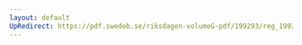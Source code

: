```yaml
---
layout: default
UpRedirect: https://pdf.swedeb.se/riksdagen-volumeG-pdf/199293/reg_199293/reg_199293_0295.pdf
---
```

